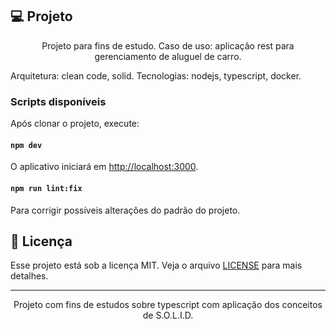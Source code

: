 ## 💻 Projeto

<div>
<p align="center"> 
Projeto para fins de estudo.
Caso de uso: aplicação rest para gerenciamento de aluguel de carro.
</p>

<p >
Arquitetura: clean code, solid.
Tecnologias: nodejs, typescript, docker.
</p>

</div>

### Scripts disponíveis

Após clonar o projeto, execute:

#### `npm dev`

O aplicativo iniciará em [http://localhost:3000](http://localhost:3000).

#### `npm run lint:fix`

Para corrigir possíveis alterações do padrão do projeto.


## 📝 Licença

Esse projeto está sob a licença MIT. Veja o arquivo [LICENSE](LICENSE) para mais detalhes.

---

<p align="center">
  Projeto com fins de estudos sobre typescript com aplicação dos conceitos de S.O.L.I.D.
</p>




